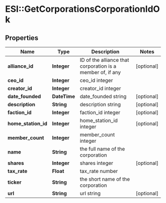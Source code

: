# ESI::GetCorporationsCorporationIdOk

## Properties
Name | Type | Description | Notes
------------ | ------------- | ------------- | -------------
**alliance_id** | **Integer** | ID of the alliance that corporation is a member of, if any | [optional] 
**ceo_id** | **Integer** | ceo_id integer | 
**creator_id** | **Integer** | creator_id integer | 
**date_founded** | **DateTime** | date_founded string | [optional] 
**description** | **String** | description string | [optional] 
**faction_id** | **Integer** | faction_id integer | [optional] 
**home_station_id** | **Integer** | home_station_id integer | [optional] 
**member_count** | **Integer** | member_count integer | 
**name** | **String** | the full name of the corporation | 
**shares** | **Integer** | shares integer | [optional] 
**tax_rate** | **Float** | tax_rate number | 
**ticker** | **String** | the short name of the corporation | 
**url** | **String** | url string | [optional] 


